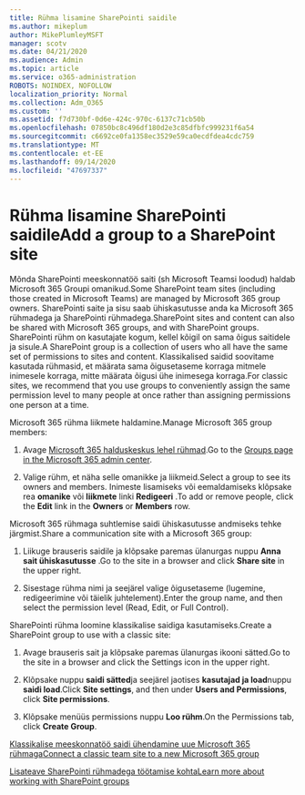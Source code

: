 ```yaml
---
title: Rühma lisamine SharePointi saidile
ms.author: mikeplum
author: MikePlumleyMSFT
manager: scotv
ms.date: 04/21/2020
ms.audience: Admin
ms.topic: article
ms.service: o365-administration
ROBOTS: NOINDEX, NOFOLLOW
localization_priority: Normal
ms.collection: Adm_O365
ms.custom: ''
ms.assetid: f7d730bf-0d6e-424c-970c-6137c71cb50b
ms.openlocfilehash: 07850bc8c496df180d2e3c85dfbfc999231f6a54
ms.sourcegitcommit: c6692ce0fa1358ec3529e59ca0ecdfdea4cdc759
ms.translationtype: MT
ms.contentlocale: et-EE
ms.lasthandoff: 09/14/2020
ms.locfileid: "47697337"
---
```

# <a name="add-a-group-to-a-sharepoint-site"></a><span data-ttu-id="4de96-102">Rühma lisamine SharePointi saidile</span><span class="sxs-lookup"><span data-stu-id="4de96-102">Add a group to a SharePoint site</span></span>

<span data-ttu-id="4de96-103">Mõnda SharePointi meeskonnatöö saiti (sh Microsoft Teamsi loodud) haldab Microsoft 365 Groupi omanikud.</span><span class="sxs-lookup"><span data-stu-id="4de96-103">Some SharePoint team sites (including those created in Microsoft Teams) are managed by Microsoft 365 group owners.</span></span> <span data-ttu-id="4de96-104">SharePointi saite ja sisu saab ühiskasutusse anda ka Microsoft 365 rühmadega ja SharePointi rühmadega.</span><span class="sxs-lookup"><span data-stu-id="4de96-104">SharePoint sites and content can also be shared with Microsoft 365 groups, and with SharePoint groups.</span></span> <span data-ttu-id="4de96-105">SharePointi rühm on kasutajate kogum, kellel kõigil on sama õigus saitidele ja sisule.</span><span class="sxs-lookup"><span data-stu-id="4de96-105">A SharePoint group is a collection of users who all have the same set of permissions to sites and content.</span></span> <span data-ttu-id="4de96-106">Klassikalised saidid soovitame kasutada rühmasid, et määrata sama õigusetaseme korraga mitmele inimesele korraga, mitte määrata õigusi ühe inimesega korraga.</span><span class="sxs-lookup"><span data-stu-id="4de96-106">For classic sites, we recommend that you use groups to conveniently assign the same permission level to many people at once rather than assigning permissions one person at a time.</span></span>
  
<span data-ttu-id="4de96-107">Microsoft 365 rühma liikmete haldamine.</span><span class="sxs-lookup"><span data-stu-id="4de96-107">Manage Microsoft 365 group members:</span></span>
  
1. <span data-ttu-id="4de96-108">Avage [Microsoft 365 halduskeskus lehel rühmad](https://portal.office.com/adminportal/home#/groups).</span><span class="sxs-lookup"><span data-stu-id="4de96-108">Go to the [Groups page in the Microsoft 365 admin center](https://portal.office.com/adminportal/home#/groups).</span></span>
    
2. <span data-ttu-id="4de96-109">Valige rühm, et näha selle omanikke ja liikmeid.</span><span class="sxs-lookup"><span data-stu-id="4de96-109">Select a group to see its owners and members.</span></span> <span data-ttu-id="4de96-110">Inimeste lisamiseks või eemaldamiseks klõpsake rea **omanike** või **liikmete** linki **Redigeeri** .</span><span class="sxs-lookup"><span data-stu-id="4de96-110">To add or remove people, click the **Edit** link in the **Owners** or **Members** row.</span></span> 
    
<span data-ttu-id="4de96-111">Microsoft 365 rühmaga suhtlemise saidi ühiskasutusse andmiseks tehke järgmist.</span><span class="sxs-lookup"><span data-stu-id="4de96-111">Share a communication site with a Microsoft 365 group:</span></span>
  
1. <span data-ttu-id="4de96-112">Liikuge brauseris saidile ja klõpsake paremas ülanurgas nuppu **Anna sait ühiskasutusse** .</span><span class="sxs-lookup"><span data-stu-id="4de96-112">Go to the site in a browser and click **Share site** in the upper right.</span></span> 
    
2. <span data-ttu-id="4de96-113">Sisestage rühma nimi ja seejärel valige õigusetaseme (lugemine, redigeerimine või täielik juhtelement).</span><span class="sxs-lookup"><span data-stu-id="4de96-113">Enter the group name, and then select the permission level (Read, Edit, or Full Control).</span></span>
    
<span data-ttu-id="4de96-114">SharePointi rühma loomine klassikalise saidiga kasutamiseks.</span><span class="sxs-lookup"><span data-stu-id="4de96-114">Create a SharePoint group to use with a classic site:</span></span>
  
1. <span data-ttu-id="4de96-115">Avage brauseris sait ja klõpsake paremas ülanurgas ikooni sätted.</span><span class="sxs-lookup"><span data-stu-id="4de96-115">Go to the site in a browser and click the Settings icon in the upper right.</span></span>
    
2. <span data-ttu-id="4de96-116">Klõpsake nuppu **saidi sätted**ja seejärel jaotises **kasutajad ja load**nuppu **saidi load**.</span><span class="sxs-lookup"><span data-stu-id="4de96-116">Click **Site settings**, and then under **Users and Permissions**, click **Site permissions**.</span></span>
    
3. <span data-ttu-id="4de96-117">Klõpsake menüüs permissions nuppu **Loo rühm**.</span><span class="sxs-lookup"><span data-stu-id="4de96-117">On the Permissions tab, click **Create Group**.</span></span>
    
[<span data-ttu-id="4de96-118">Klassikalise meeskonnatöö saidi ühendamine uue Microsoft 365 rühmaga</span><span class="sxs-lookup"><span data-stu-id="4de96-118">Connect a classic team site to a new Microsoft 365 group</span></span>](https://go.microsoft.com/fwlink/?linkid=2008654)
  
[<span data-ttu-id="4de96-119">Lisateave SharePointi rühmadega töötamise kohta</span><span class="sxs-lookup"><span data-stu-id="4de96-119">Learn more about working with SharePoint groups</span></span>](https://go.microsoft.com/fwlink/?linkid=874658)
  

